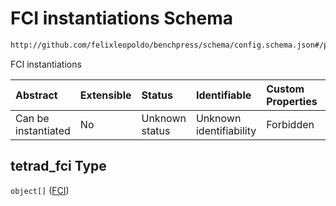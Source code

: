 # FCI instantiations Schema

```txt
http://github.com/felixleopoldo/benchpress/schema/config.schema.json#/properties/resources/properties/structure_learning_algorithms/properties/tetrad_fci
```

FCI instantiations

| Abstract            | Extensible | Status         | Identifiable            | Custom Properties | Additional Properties | Access Restrictions | Defined In                                                                    |
| :------------------ | :--------- | :------------- | :---------------------- | :---------------- | :-------------------- | :------------------ | :---------------------------------------------------------------------------- |
| Can be instantiated | No         | Unknown status | Unknown identifiability | Forbidden         | Allowed               | none                | [config.schema.json*](../../../out/config.schema.json "open original schema") |

## tetrad_fci Type

`object[]` ([FCI](config-definitions-fci.md))
